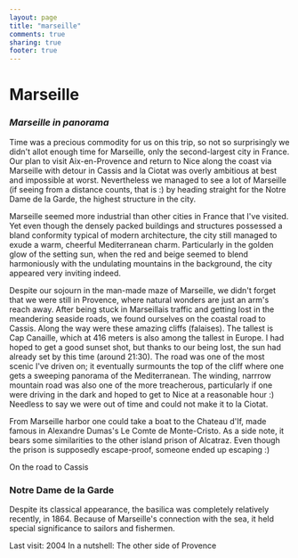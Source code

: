 ```yaml
---
layout: page
title: "marseille"
comments: true
sharing: true
footer: true
---
```

<h1>Marseille</h1>
<h3><em>Marseille in panorama</em></h3>

Time was a precious commodity for us on this trip, so not so surprisingly we didn't allot enough time for Marseille, only the second-largest city in France. Our plan to visit Aix-en-Provence and return to Nice along the coast via Marseille with detour in Cassis and la Ciotat was overly ambitious at best and impossible at worst. Nevertheless we managed to see a lot of Marseille (if seeing from a distance counts, that is :) by heading straight for the Notre Dame de la Garde, the highest structure in the city.

Marseille seemed more industrial than other cities in France that I've visited. Yet even though the densely packed buildings and structures possessed a bland conformity typical of modern architecture, the city still managed to exude a warm, cheerful Mediterranean charm. Particularly in the golden glow of the setting sun, when the red and beige seemed to blend harmoniously with the undulating mountains in the background, the city appeared very inviting indeed.


Despite our sojourn in the man-made maze of Marseille, we didn't forget that we were still in Provence, where natural wonders are just an arm's reach away. After being stuck in Marseillais traffic and getting lost in the meandering seaside roads, we found ourselves on the coastal road to Cassis. Along the way were these amazing cliffs (falaises). The tallest is Cap Canaille, which at 416 meters is also among the tallest in Europe. I had hoped to get a good sunset shot, but thanks to our being lost, the sun had already set by this time (around 21:30). The road was one of the most scenic I've driven on; it eventually surmounts the top of the cliff where one gets a sweeping panorama of the Mediterranean. The winding, narrrow mountain road was also one of the more treacherous, particularly if one were driving in the dark and hoped to get to Nice at a reasonable hour :) Needless to say we were out of time and could not make it to la Ciotat.

From Marseille harbor one could take a boat to the Chateau d'If, made famous in Alexandre Dumas's Le Comte de Monte-Cristo. As a side note, it bears some similarities to the other island prison of Alcatraz. Even though the prison is supposedly escape-proof, someone ended up escaping :)

On the road to Cassis

<h3>Notre Dame de la Garde</h3>

Despite its classical appearance, the basilica was completely relatively recently, in 1864. Because of Marseille's connection with the sea, it held special significance to sailors and fishermen.



Last visit: 2004
In a nutshell: The other side of Provence
